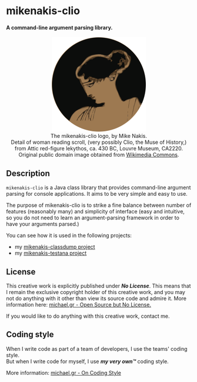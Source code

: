# mikenakis-clio
#### A command-line argument parsing library.

<p align="center">
<img title="mikenakis-clio logo" src="mikenakis-clio.svg" width="256" /><br/>
The mikenakis-clio logo, by Mike Nakis.<br/>
Detail of woman reading scroll, (very possibly Clio, the Muse of History,)<br/>
from Attic red-figure lekythos, ca. 430 BC, Louvre Museum, CA2220.<br/>
Original public domain image obtained from <a href="https://commons.wikimedia.org/wiki/File:Muse_reading_Louvre_CA2220.jpg">Wikimedia Commons</a>.
</p>

## Description

`mikenakis-clio` is a Java class library that provides command-line argument parsing for console applications.
It aims to be very simple and easy to use.

The purpose of mikenakis-clio is to strike a fine balance between number of features (reasonably many) and
simplicity of interface (easy and intuitive, so you do not need to learn an argument-parsing framework in
order to have your arguments parsed.)

You can see how it is used in the following projects:

- my [mikenakis-classdump project](https://github.com/mikenakis/Public/tree/master/classdump)
- my [mikenakis-testana project](https://github.com/mikenakis/Public/tree/master/testana)

## License

This creative work is explicitly published under ***No License***. 
This means that I remain the exclusive copyright holder of this creative work, 
and you may not do anything with it other than view its source code and admire it. 
More information here: [michael.gr - Open Source but No License.](https://blog.michael.gr/2018/04/open-source-but-no-license.html)

If you would like to do anything with this creative work, contact me.

## Coding style

When I write code as part of a team of developers, I use the teams' coding style.  
But when I write code for myself, I use _**my very own™**_ coding style.

More information: [michael.gr - On Coding Style](https://blog.michael.gr/2018/04/on-coding-style.html)
